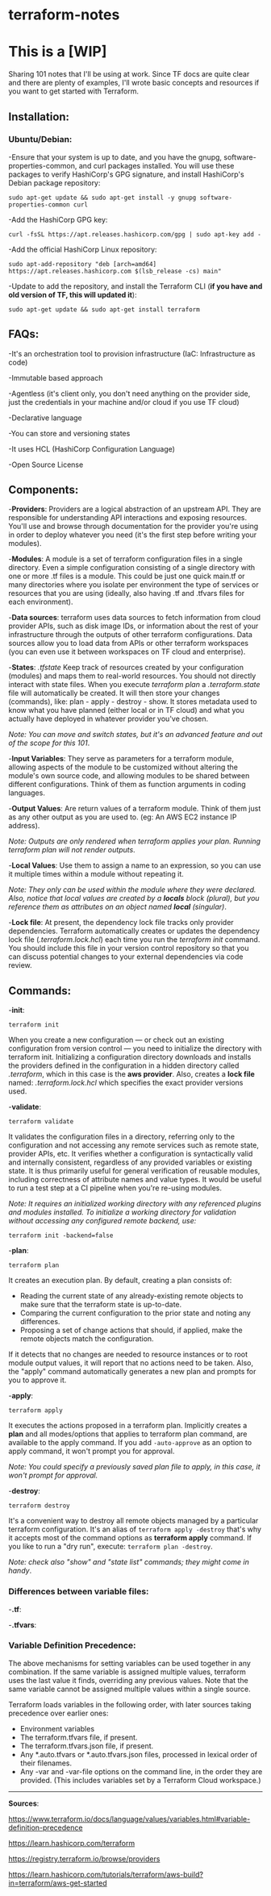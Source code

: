 # terraform-notes

# This is a [WIP]

Sharing 101 notes that I'll be using at work. Since TF docs are quite clear and there are plenty of examples, I'll wrote basic concepts and resources if you want to get started with Terraform.

## Installation:

### Ubuntu/Debian:

-Ensure that your system is up to date, and you have the gnupg, software-properties-common, and curl packages installed. You will use these packages to verify HashiCorp's GPG signature, and install HashiCorp's Debian package repository:

```
sudo apt-get update && sudo apt-get install -y gnupg software-properties-common curl
```

-Add the HashiCorp GPG key:

```
curl -fsSL https://apt.releases.hashicorp.com/gpg | sudo apt-key add -
```

-Add the official HashiCorp Linux repository:

```
sudo apt-add-repository "deb [arch=amd64] https://apt.releases.hashicorp.com $(lsb_release -cs) main"
```

-Update to add the repository, and install the Terraform CLI (**if you have and old version of TF, this will updated it**):

```
sudo apt-get update && sudo apt-get install terraform
```

## FAQs:

-It's an orchestration tool to provision infrastructure (IaC: Infrastructure as code)

-Immutable based approach

-Agentless (it's client only, you don't need anything on the provider side, just the credentials in your machine and/or cloud if you use TF cloud)

-Declarative language

-You can store and versioning states

-It uses HCL (HashiCorp Configuration Language)

-Open Source License

## Components:

-**Providers**: Providers are a logical abstraction of an upstream API. They are responsible for understanding API interactions and exposing resources. You'll use and browse through documentation for the provider you're using in order to deploy whatever you need (it's the first step before writing your modules). 

-**Modules**: A module is a set of terraform configuration files in a single directory. Even a simple configuration consisting of a single directory with one or more .tf files is a module. This could be just one quick main.tf or many directories where you isolate per environment the type of services or resources that you are using (ideally, also having .tf and .tfvars files for each environment).

-**Data sources**: terraform uses data sources to fetch information from cloud provider APIs, such as disk image IDs, or information about the rest of your infrastructure through the outputs of other terraform configurations. Data sources allow you to load data from APIs or other terraform workspaces (you can even use it between workspaces on TF cloud and enterprise).

-**States**: *.tfstate* Keep track of resources created by your configuration (modules) and maps them to real-world resources. You should not directly interact with state files.
When you execute *terraform plan* a *.terraform.state* file will automatically be created. It will then store your changes (commands), like: plan - apply - destroy - show. It stores  metadata used to know what you have planned (either local or in TF cloud) and what you actually have deployed in whatever provider you've chosen.

*Note: You can move and switch states, but it's an advanced feature and out of the scope for this 101*.

-**Input Variables**: They serve as parameters for a terraform module, allowing aspects of the module to be customized without altering the module's own source code, and allowing modules to be shared between different configurations. Think of them as function arguments in coding languages.

-**Output Values**: Are return values of a terraform module. Think of them just as any other output as you are used to. (eg: An AWS EC2 instance IP address).

*Note: Outputs are only rendered when terraform applies your plan. Running terraform plan will not render outputs*.

-**Local Values**: Use them to assign a name to an expression, so you can use it multiple times within a module without repeating it.

*Note: They only can be used within the module where they were declared. Also, notice that local values are created by a **locals** block (plural), but you reference them as attributes on an object named **local** (singular)*.

-**Lock file**: At present, the dependency lock file tracks only provider dependencies. Terraform automatically creates or updates the dependency lock file (*.terraform.lock.hcl*) each time you run the *terraform init* command. You should include this file in your version control repository so that you can discuss potential changes to your external dependencies via code review.

## Commands:

-**init**: 
```
terraform init
```
When you create a new configuration — or check out an existing configuration from version control — you need to initialize the directory with terraform init. Initializing a configuration directory downloads and installs the providers defined in the configuration in a hidden directory called *.terraform*, which in this case is the **aws provider**. Also, creates a **lock file** named: *.terraform.lock.hcl* which specifies the exact provider versions used.

-**validate**: 
```
terraform validate
```
It validates the configuration files in a directory, referring only to the configuration and not accessing any remote services such as remote state, provider APIs, etc. It verifies whether a configuration is syntactically valid and internally consistent, regardless of any provided variables or existing state. It is thus primarily useful for general verification of reusable modules, including correctness of attribute names and value types. It would be useful to run a test step at a CI pipeline when you're re-using modules. 

*Note: It requires an initialized working directory with any referenced plugins and modules installed. To initialize a working directory for validation without accessing any configured remote backend, use:*

```
terraform init -backend=false
```

-**plan**:
```
terraform plan
```
It creates an execution plan. By default, creating a plan consists of:

* Reading the current state of any already-existing remote objects to make sure that the terraform state is up-to-date.
* Comparing the current configuration to the prior state and noting any differences.
* Proposing a set of change actions that should, if applied, make the remote objects match the configuration.

If it detects that no changes are needed to resource instances or to root module output values, it will report that no actions need to be taken. Also, the "apply" command automatically generates a new plan and prompts for you to approve it.

-**apply**:
```
terraform apply
```
It executes the actions proposed in a terraform plan. Implicitly creates a **plan** and all modes/options that applies to terraform plan command, are available to the  apply command.
If you add ```-auto-approve``` as an option to apply command, it won't prompt you for approval.

*Note: You could specify a previously saved plan file to apply, in this case, it won't prompt for approval.*

-**destroy**:
```
terraform destroy
```
It's a convenient way to destroy all remote objects managed by a particular terraform configuration. It's an alias of ```terraform apply -destroy``` that's why it accepts most of the command options as **terraform apply** command.
If you like to run a "dry run", execute: ```terraform plan -destroy```.

*Note: check also "show" and "state list" commands; they might come in handy*.

### Differences between variable files:

-**.tf**:

  
-**.tfvars**:


### Variable Definition Precedence:

The above mechanisms for setting variables can be used together in any combination. If the same variable is assigned multiple values, terraform uses the last value it finds, overriding any previous values. Note that the same variable cannot be assigned multiple values within a single source.

Terraform loads variables in the following order, with later sources taking precedence over earlier ones:

* Environment variables
* The terraform.tfvars file, if present.
* The terraform.tfvars.json file, if present.
* Any *.auto.tfvars or *.auto.tfvars.json files, processed in lexical order of their filenames.
* Any -var and -var-file options on the command line, in the order they are provided. (This includes variables set by a Terraform Cloud workspace.)


---
**Sources**:

https://www.terraform.io/docs/language/values/variables.html#variable-definition-precedence

https://learn.hashicorp.com/terraform

https://registry.terraform.io/browse/providers

https://learn.hashicorp.com/tutorials/terraform/aws-build?in=terraform/aws-get-started
